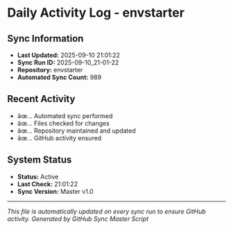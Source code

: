 ﻿# Daily Activity Log - envstarter

## Sync Information
- **Last Updated:** 2025-09-10 21:01:22
- **Sync Run ID:** 2025-09-10_21-01-22
- **Repository:** envstarter
- **Automated Sync Count:** 989

## Recent Activity
- âœ… Automated sync performed
- âœ… Files checked for changes
- âœ… Repository maintained and updated
- âœ… GitHub activity ensured

## System Status
- **Status:** Active
- **Last Check:** 21:01:22
- **Sync Version:** Master v1.0

---
*This file is automatically updated on every sync run to ensure GitHub activity.*
*Generated by GitHub Sync Master Script*
